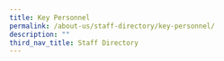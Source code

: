 ```yaml
---
title: Key Personnel
permalink: /about-us/staff-directory/key-personnel/
description: ""
third_nav_title: Staff Directory
---
```

